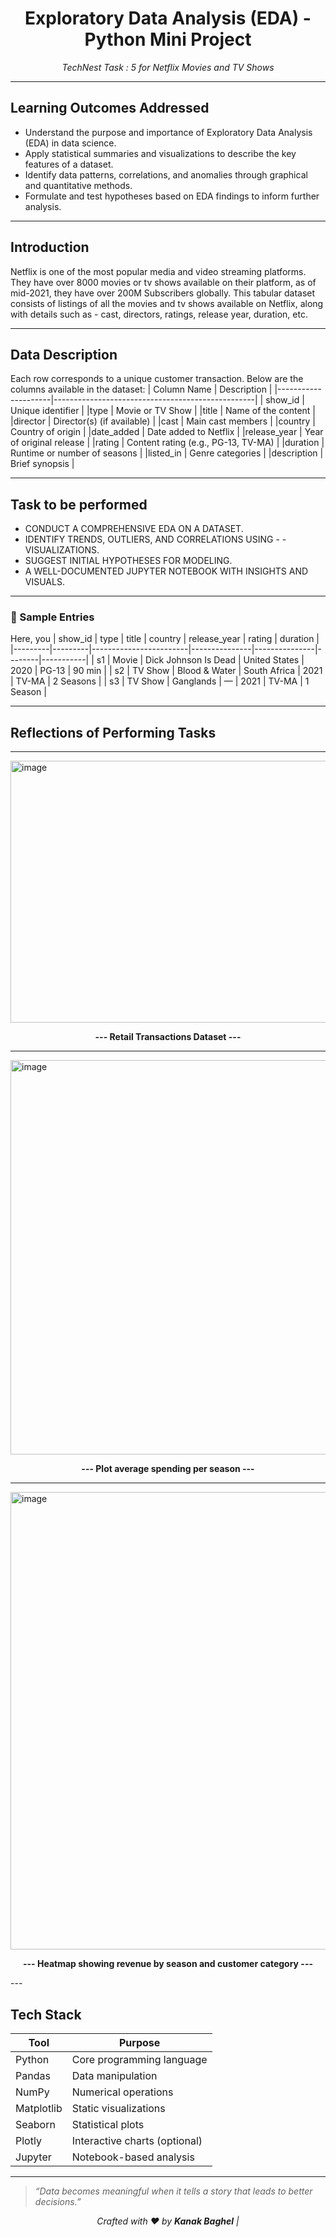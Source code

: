 <h1 align="center">Exploratory Data Analysis (EDA) - Python Mini Project</h1>
<p align="center"><em>TechNest Task : 5 for Netflix Movies and TV Shows</em></p>

---

## Learning Outcomes Addressed

- Understand the purpose and importance of Exploratory Data Analysis (EDA) in data science.
- Apply statistical summaries and visualizations to describe the key features of a dataset.
- Identify data patterns, correlations, and anomalies through graphical and quantitative methods.
- Formulate and test hypotheses based on EDA findings to inform further analysis.
---

## Introduction

Netflix is one of the most popular media and video streaming platforms. They have over 8000 movies or tv shows available on their platform, as of mid-2021, they have over 200M Subscribers globally. This tabular dataset consists of listings of all the movies and tv shows available on Netflix, along with details such as - cast, directors, ratings, release year, duration, etc.

---

## Data Description

 Each row corresponds to a unique customer transaction. Below are the columns available in the dataset: 
| Column Name         | Description                                      |
|---------------------|--------------------------------------------------|
| show_id | Unique identifier |
|type | Movie or TV Show |
|title | Name of the content |
|director | Director(s) (if available) |
|cast | Main cast members |
|country | Country of origin |
|date_added | Date added to Netflix |
|release_year | Year of original release |
|rating | Content rating (e.g., PG-13, TV-MA) |
|duration | Runtime or number of seasons |
|listed_in | Genre categories |
|description | Brief synopsis |

---

## Task to be performed
- CONDUCT A COMPREHENSIVE EDA ON A DATASET.
- IDENTIFY TRENDS, OUTLIERS, AND CORRELATIONS USING - - VISUALIZATIONS.
- SUGGEST INITIAL HYPOTHESES FOR MODELING.
- A WELL-DOCUMENTED JUPYTER NOTEBOOK WITH INSIGHTS AND VISUALS.
---
### 🧪 Sample Entries

Here, you 
| show_id | type    | title                  | country       | release_year | rating | duration  |
|---------|---------|------------------------|---------------|---------------|--------|-----------|
| s1      | Movie   | Dick Johnson Is Dead   | United States | 2020          | PG-13  | 90 min    |
| s2      | TV Show | Blood & Water          | South Africa  | 2021          | TV-MA  | 2 Seasons |
| s3      | TV Show | Ganglands              | —             | 2021          | TV-MA  | 1 Season  |

---
## Reflections of Performing Tasks

---
<img width="891" height="419" alt="image" src=" ---- "  />
<p align="center"><strong>--- Retail Transactions Dataset ---</strong></p>

---
<img width="881" height="631" alt="image" src="---" />
<p align="center"><strong>--- Plot average spending per season ---</strong></p>

---
<img width="871" height="732" alt="image" src="---" />
<p align="center"><strong>--- Heatmap showing revenue by season and customer category ---</strong></p>
---

## Tech Stack

| Tool        | Purpose                      |
|-------------|------------------------------|
| Python      | Core programming language    |
| Pandas      | Data manipulation            |
| NumPy       | Numerical operations         |
| Matplotlib  | Static visualizations        |
| Seaborn     | Statistical plots            |
| Plotly      | Interactive charts (optional) |
| Jupyter     | Notebook-based analysis      |

---
> _“Data becomes meaningful when it tells a story that leads to better decisions.”_  
<p align="center"><em>Crafted with ♥ by <strong>Kanak Baghel</strong> | <a href="http
